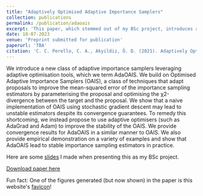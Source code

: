 ```yaml
---
title: "Adaptively Optimised Adaptive Importance Samplers"
collection: publications
permalink: /publication/adaoais
excerpt: 'This paper, which stemmed out of my BSc project, introduces a new adaptive importance sampling algorithm that used adaptive optimisation to adapt the proposal distribution.'
date: 18-07-2023
venue: 'Preprint submitted for publication'
paperurl: 'TBA'
citation: 'C. C. Perello, C. A., Akyildiz, Ö. D. (2021). Adaptively Optimised Adaptive Importance Samplers.'
---
```


We introduce a new class of adaptive importance samplers leveraging adaptive optimisation tools, which we term AdaOAIS. We build on Optimised Adaptive Importance Samplers (OAIS), a class of techniques that adapt proposals to improve the mean-squared error of the importance sampling estimators by parameterising the proposal and optimising the χ2-divergence between the target and the proposal. We show that a naive implementation of OAIS using stochastic gradient descent may lead to unstable estimators despite its convergence guarantees. To remedy this shortcoming, we instead propose to use adaptive optimisers (such as AdaGrad and Adam) to improve the stability of the OAIS. We provide convergence results for AdaOAIS in a similar manner to OAIS. We also provide empirical demonstration on a variety of examples and show that AdaOAIS lead to stable importance sampling estimators in practice.

Here are some [slides](../files/M3R__Carlos__presentation.pdf) I made when presenting this as my BSc project.


[Download paper here](tba)

Fun fact: One of the figures generated (but now shown) in the paper is this website's [favicon](../images/website_logo.png)!
